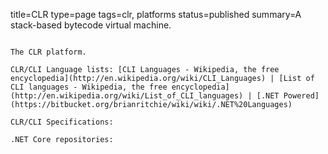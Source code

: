title=CLR
type=page
tags=clr, platforms
status=published
summary=A stack-based bytecode virtual machine.
~~~~~~

The CLR platform.

CLR/CLI Language lists: [CLI Languages - Wikipedia, the free encyclopedia](http://en.wikipedia.org/wiki/CLI_Languages) | [List of CLI languages - Wikipedia, the free encyclopedia](http://en.wikipedia.org/wiki/List_of_CLI_languages) | [.NET Powered](https://bitbucket.org/brianritchie/wiki/wiki/.NET%20Languages)

CLR/CLI Specifications:

.NET Core repositories:

